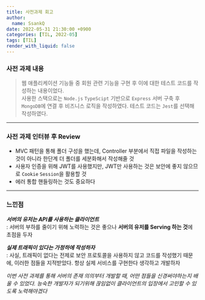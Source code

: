 ```yaml
---
title: 사전과제 회고
author:
  name: SsankQ
date: 2022-05-31 21:30:00 +0900
categories: [TIL, 2022-05]
tags: [TIL]
render_with_liquid: false
---
```


### 사전 과제 내용

> 웹 애플리케이션 기능들 중 회원 관련 기능을 구현 후 이에 대한 테스트 코드를 작성하는 내용이었다.  
> 사용한 스택으로는 `Node.js` `TypeScipt` 기반으로 `Express` 서버 구축 후 `MongoDB`에 연결 후 비즈니스 로직을 작성하였다.
> 테스트 코드는 `Jest`를 선택해 작성하였다.

---

### 사전 과제 인터뷰 후 Review

- MVC 패턴을 통해 폴더 구성을 했는데, Controller 부분에서 직접 파일을 작성하는 것이 아니라 한단계 더 폴더를 세분화해서 작성해줄 것
- 사용자 인증을 위해 JWT를 사용했지만, JWT만 사용하는 것은 보안에 좋지 않으므로 `Cookie` `Session`을 활용할 것
- 에러 통합 핸들링하는 것도 중요하다

---

### 느낀점

**_서버의 유저는 API를 사용하는 클라이언트_**  
: 서버의 부하를 줄이기 위해 노력하는 것은 좋으나 **서버의 유저를 Serving 하는 것**에 초점을 두자

**_실제 트래픽이 있다는 가정하에 작성하자_**  
: 사실, 트래픽이 없다는 전제로 보안 프로토콜을 사용하지 않고 코드를 작성했기 때문에, 이러한 점들을 지적받았다. 항상 실제 서비스를 구현한다 생각하고 개발하자

_이번 사전 과제를 통해 서버의 존재 의의부터 개발할 때, 어떤 점들을 신경써야하는지 배울 수 있었다. 능숙한 개발자가 되기위해 끊임없이 클라이언트의 입장에서 고민할 수 있도록 노력해야겠다_
